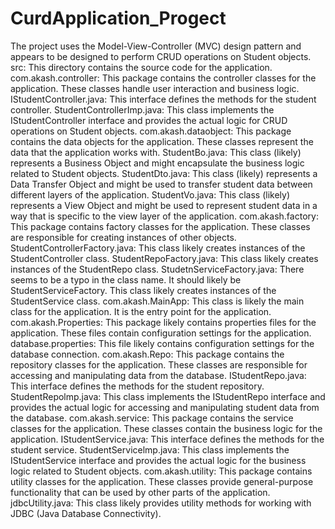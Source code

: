 # CurdApplication_Progect
The project uses the Model-View-Controller (MVC) design pattern and  appears to be designed to perform CRUD operations on Student objects.
src: This directory contains the source code for the application.
com.akash.controller: This package contains the controller classes for the application. These classes handle user interaction and business logic.
IStudentController.java: This interface defines the methods for the student controller.
StudentControllerImp.java: This class implements the IStudentController interface and provides the actual logic for CRUD operations on Student objects.
com.akash.dataobject: This package contains the data objects for the application. These classes represent the data that the application works with.
StudentBo.java: This class (likely) represents a Business Object and might encapsulate the business logic related to Student objects.
StudentDto.java: This class (likely) represents a Data Transfer Object and might be used to transfer student data between different layers of the application.
StudentVo.java: This class (likely) represents a View Object and might be used to represent student data in a way that is specific to the view layer of the application.
com.akash.factory: This package contains factory classes for the application. These classes are responsible for creating instances of other objects.
StudentControllerFactory.java: This class likely creates instances of the StudentController class.
StudentRepoFactory.java: This class likely creates instances of the StudentRepo class.
StudetnServiceFactory.java: There seems to be a typo in the class name. It should likely be StudentServiceFactory. This class likely creates instances of the StudentService class.
com.akash.MainApp: This class is likely the main class for the application. It is the entry point for the application.
com.akash.Properties: This package likely contains properties files for the application. These files contain configuration settings for the application.
database.properties: This file likely contains configuration settings for the database connection.
com.akash.Repo: This package contains the repository classes for the application. These classes are responsible for accessing and manipulating data from the database.
IStudentRepo.java: This interface defines the methods for the student repository.
StudentRepolmp.java: This class implements the IStudentRepo interface and provides the actual logic for accessing and manipulating student data from the database.
com.akash.service: This package contains the service classes for the application. These classes contain the business logic for the application.
IStudentService.java: This interface defines the methods for the student service.
StudentServicelmp.java: This class implements the IStudentService interface and provides the actual logic for the business logic related to Student objects.
com.akash.utility: This package contains utility classes for the application. These classes provide general-purpose functionality that can be used by other parts of the application.
jdbcUtility.java: This class likely provides utility methods for working with JDBC (Java Database Connectivity).
